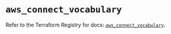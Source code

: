 # `aws_connect_vocabulary`

Refer to the Terraform Registry for docs: [`aws_connect_vocabulary`](https://registry.terraform.io/providers/hashicorp/aws/5.85.0/docs/resources/connect_vocabulary).
